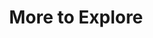 ---
ee_id: '4349'
site: '1'
type: '2'
url: 2016-052-more-to-explore
title: More to Explore
year: '2016'
display_year: '2016'
medium: Jpeg, ad copy, online content discovery platform, promoted content ad buy
  platform
dims: Dimensions variable
pitch: "​Outbrain ad campaign 4 exhibition.&nbsp;"
ps:
live_url:
related:
youtube:
related_code:
imgs: More-to-Explore-2016-052-database-ih-4.jpg,More-to-Explore-2016-052-database-ih-5.jpg,More-to-Explore-2016-052-database-ih-6.jpg,More-to-Explore-2016-052-database-ih-7.jpg,More-to-Explore-2016-052-database-ih-8.jpg,More-to-Explore-2016-052-database-ih-10.jpg,More-to-Explore-2016-052-database-ih-9.jpg,More-to-Explore-2016-052-database-ih-11.jpg,more-to-explore-2016-052-detail-database.jpg,More-to-Explore-2016-052-database-ih-13.jpg,Untitled-Web-ad-piece-2016-052-database-ih-12.jpg
subheading:
download:
add_credit:
add_credits:
commission:
layout: things-i-made
---